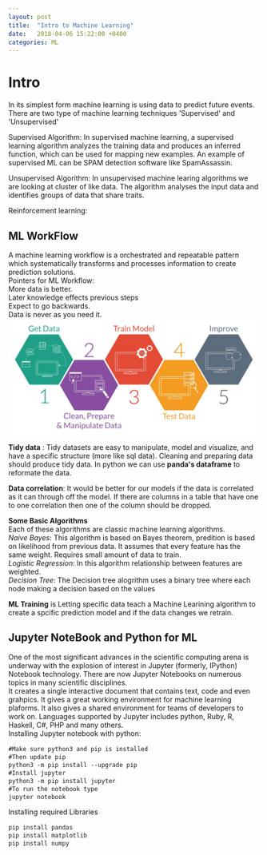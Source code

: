 ```yaml
---
layout: post
title:  "Intro to Machine Learning"
date:   2018-04-06 15:22:00 +0400
categories: ML
---
```

# Intro
In its simplest form machine learning is using data to predict future events. There are two type of machine learning techniques 'Supervised' and 'Unsupervised'  

Supervised Algorithm: In supervised machine learning, a supervised learning algorithm analyzes the training data and produces an inferred function, which can be used for mapping new examples. An example of supervised ML can be SPAM detection software like SpamAssassin. 

Unsupervised Algorithm: In unsupervised machine learing algorithms we are looking at cluster of like data. The algorithm analyses the input data and identifies groups of data that share traits.  

Reinforcement learning:

## ML WorkFlow 

A machine learning workflow is a orchestrated and repeatable pattern which systematically transforms and processes information to create prediction solutions.   
Pointers for ML Workflow:  
More data is better.  
Later knowledge effects previous steps  
Expect to go backwards.  
Data is never as you need it.  
![Workflow](/assets/images/ml-workflow.jpeg)

**Tidy data** : Tidy datasets are easy to manipulate, model and visualize, and have a specific structure (more like sql data). Cleaning and preparing data should produce tidy data. In python we can use **panda's dataframe** to reformate the data.  

**Data correlation**: It would be better for our models if the data is correlated as it can through off the model. If there are columns in a table that have one to one correlation then one of the column should be dropped. 

**Some Basic Algorithms**  
Each of these algorithms are classic machine learning algorithms.   
*Naive Bayes*: This algorithm is based on Bayes theorem, predition is based on likelihood from previous data. It assumes that every feature has the same weight. Requires small amount of data to train.  
*Logistic Regression*: In this algorithm relationship between features are weighted.  
*Decision Tree*: The Decision tree alogrithm uses a binary tree where each node making a decision based on the values 

**ML Training** is Letting specific data teach a Machine Learining algorithm to create a spcific prediction model and if the data changes we retrain.

## Jupyter NoteBook and Python for ML

One of the most significant advances in the scientific computing arena is underway with the explosion of interest in Jupyter (formerly, IPython) Notebook technology. There are now Jupyter Notebooks on numerous topics in many scientific disciplines.  
It creates a single interactive document that contains text, code and even grahpics. It gives a great working environment for machine learning plaforms. It also gives a shared environment for teams of developers to work on. Languages supported by Jupyter includes python, Ruby, R, Haskell, C#, PHP and many others.  
Installing Jupyter notebook with python:
```
#Make sure python3 and pip is installed
#Then update pip
python3 -m pip install --upgrade pip
#Install jupyter
python3 -m pip install jupyter
#To run the notebook type
jupyter notebook
```
Installing required Libraries
```
pip install pandas
pip install matplotlib
pip install numpy
```
